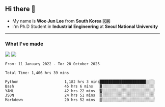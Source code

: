 ## Hi there 👋

- My name is **Woo Jun Lee** from **South Korea 🇰🇷**
- I'm Ph.D Student in **Industrial Engineering** at **Seoul National University**

---

### What I've made

<a href="https://share.streamlit.io/tomtom1103/kuiai_hackathon_2022/main/JL_app.py"><img src="https://img.shields.io/badge/Journey Lee-161B22?style=for-the-badge&logo=streamlit&logoColor=FF4B4B"/></a> <a href="https://jeon-100.github.io/Dangzang/"><img src="https://img.shields.io/badge/당신을 위한 장학금, 당장!-161B22?style=for-the-badge&logo=react&logoColor=#61DAFB"/></a>

<!--START_SECTION:waka-->

```txt
From: 11 January 2022 - To: 28 October 2025

Total Time: 1,406 hrs 39 mins

Python                     1,182 hrs 3 mins█████████████████████░░░░   83.37 %
Bash                       45 hrs 6 mins   ▓░░░░░░░░░░░░░░░░░░░░░░░░   03.18 %
YAML                       42 hrs 22 mins  ▓░░░░░░░░░░░░░░░░░░░░░░░░   02.99 %
JSON                       24 hrs 51 mins  ▒░░░░░░░░░░░░░░░░░░░░░░░░   01.75 %
Markdown                   20 hrs 52 mins  ▒░░░░░░░░░░░░░░░░░░░░░░░░   01.47 %
```

<!--END_SECTION:waka-->
